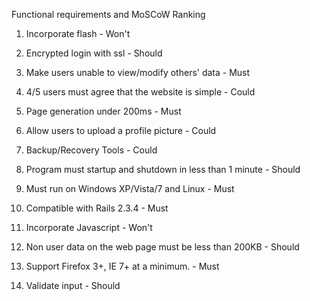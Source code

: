 Functional requirements and MoSCoW Ranking



1. Incorporate flash - Won't

2. Encrypted login with ssl - Should

3. Make users unable to view/modify others' data - Must

4. 4/5 users must agree that the website is simple - Could

5. Page generation under 200ms - Must

6. Allow users to upload a profile picture - Could

7. Backup/Recovery Tools - Could

8. Program must startup and shutdown in less than 1 minute - Should

9. Must run on Windows XP/Vista/7 and Linux - Must

10. Compatible with Rails 2.3.4 - Must

11. Incorporate Javascript - Won't

12. Non user data on the web page must be less than 200KB - Should

13. Support Firefox 3+, IE 7+ at a minimum. - Must

14. Validate input - Should